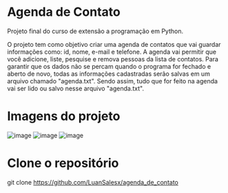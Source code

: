 # Agenda de Contato
Projeto final do curso de extensão a programação em Python.

O projeto tem como objetivo criar uma agenda de contatos que vai guardar informações como: id, nome, e-mail e telefone. A agenda vai permitir que você adicione, liste, pesquise e remova pessoas da lista de contatos. Para garantir que os dados não se percam quando o programa for fechado e aberto de novo, todas as informações cadastradas serão salvas em um arquivo chamado "agenda.txt". Sendo assim, tudo que for feito na agenda vai ser lido ou salvo nesse arquivo "agenda.txt".

# Imagens do projeto

![image](https://github.com/user-attachments/assets/bf4e1a1e-a555-4dec-98f5-16e80c5e74dd)
![image](https://github.com/user-attachments/assets/1dee4179-892b-458c-9cc2-b7246ce7d58e)
![image](https://github.com/user-attachments/assets/ccb781fc-a3ca-4f9f-9493-159e6d06c6a4)


# Clone o repositório
git clone https://github.com/LuanSalesx/agenda_de_contato


